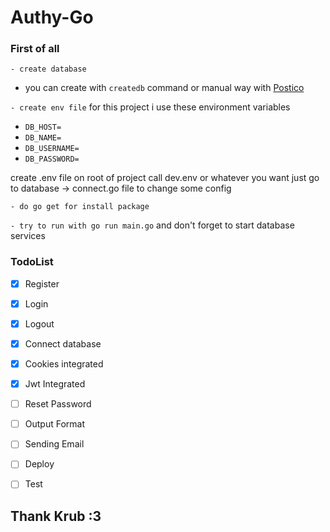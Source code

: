 # Authy-Go

### First of all

`- create database`

- you can create with `createdb` command or manual way with [Postico](https://eggerapps.at/postico/)

`- create env file`
for this project i use these environment variables

- `DB_HOST=`
- `DB_NAME=`
- `DB_USERNAME=`
- `DB_PASSWORD=`

create .env file on root of project call dev.env or whatever you want just go to database -> connect.go file to change
some config

`- do go get for install package`

`- try to run with go run main.go` and don't forget to start database services


### TodoList
- [x] Register
- [x] Login
- [x] Logout
- [x] Connect database
- [x] Cookies integrated
- [x] Jwt Integrated
- [ ] Reset Password
- [ ] Output Format
- [ ] Sending Email
- [ ] Deploy
- [ ] Test



## Thank Krub :3